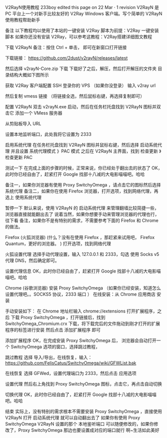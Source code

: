 V2RayN使用教程
233boy edited this page on 22 Mar · 1 revision
V2RayN 是 PC 平台上一个对新手比较友好的 V2Ray Windows 客户端。写个简单的 V2RayN 使用教程帮助新手

备注
以下教程均以使用了本站的一键安装 V2Ray 脚本为前提：V2Ray 一键安装脚本
如果你还没有安装 V2Ray，可以参考这教程：V2Ray搭建详细图文教程

下载 V2RayN
备注：按住 Ctrl + 单击， 即可在新窗口打开链接

下载链接： https://github.com/2dust/v2rayN/releases/latest

然后选择 v2rayN-Core.zip 下载
下载好了之后，解压，然后打开解压的文件夹
目录结构大概如下图所示


获取 V2Ray 客户端配置
SSH 登录你的 VPS （如果你没登录）
输入 v2ray url

然后复制 vmess 链接 （将链接全选，然后鼠标右键，再选择复制即可）

配置 V2RayN
双击 v2rayN.exe 启动，然后在任务栏托盘找到 V2RayN 图标并双击它
添加一个 VMess 服务器


从剪贴板导入 URL


设置本地监听端口，此处我将它设置为 2333


启用系统代理
在任务栏托盘找到 V2RayN 图标并鼠标右键，然后选择 启动系统代理
并且设置 系统代理模式 》PAC 模式
之后在 V2RayN 主界面，找到 检查更新 》检查更新 PAC

测试一下
在完成上面的步骤的时候，正常来说，你已经处于翻出去的状态了
OK，此时你已经自由了，赶紧打开 Google 找部十八减的大电影喵喵吧。哈哈

备注一，如果你浏览器有使用 Proxy SwitchyOmega ，请点击它的图标然后选择 系统代理
备注二，如果你在使用 Firefox 浏览器，打开选项，找到网络代理，再选上 使用系统代理

暂停一下
默认来说，使用 V2RayN 的 启动系统代理 来管理翻墙比较简捷一些，浏览器直接就能翻出去了
说着当然，如果你想要手动来管理浏览器的代理也行，往下看
备注，如果你不是有特别的需求，不需要参考下面的 Firefox 和 Chrome 的做法。

Firefox (火狐浏览器)
(什么？没有在使用 Firefox ，那赶紧来试用吧， Firefox Quantum，更好的浏览器。 )
打开选项，找到网络代理

火狐设置代理
选择手动代理设置，输入 127.0.0.1 和 2333，勾选 使用 Socks v5 代理 DNS，然后确定即可。

设置代理信息
OK，此时你已经自由了，赶紧打开 Google 找部十八减的大电影喵喵吧。哈哈

Chrome (谷歌浏览器)
安装 Proxy SwitchyOmega （如果你已经安装，知道怎么设置代理吧。。SOCKS5 协议，2333 端口 ）
在线安装：从 Chrome 应用商店 安装

手动安装如下：
在 Chrome 地址栏输入 chrome://extensions 打开扩展程序，之后
下载 Proxy SwitchyOmega ，打开链接后，找到 SwitchyOmega_Chromium.crx 下载，将下载完后的文件拖动到刚才打开的扩展程序的标签进行安装
然后点击 添加扩展程序 即可

添加扩展程序
OK，在完成安装 Proxy SwitchyOmega 后，
浏览器会自动打开一个 SwitchyOmega 选项的窗口，选择跳过教程，

跳过教程
选择 导入/导出，在线恢复，输入： https://github.com/FelisCatus/SwitchyOmega/wiki/GFWList.bak

在线恢复
选择 GFWed，设置代理端口为 2333，然后点击 应用选项

设置代理
然后右上角找到 Proxy SwitchyOmega 图标，点击它，再点击自动切换

切换代理
OK，此时你已经自由了，赶紧打开 Google 找部十八减的大电影喵喵吧。哈哈

结束
实际上，没有特别的需求根本不需要安装 Proxy SwitchyOmega ，直接使用 V2RayN 打开 启动系统代理 就可以自动翻出去了
如果你有使用 Proxy SwitchyOmega
V2RayN 设置的那个 本地鉴听端口 可以随便修改的，如果你修改了，Proxy SwitchyOmega 那边也要设置成对应的端口就行
啊~生活如此美好
